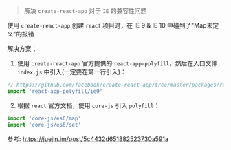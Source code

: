 > 解决 `create-react-app` 对于 `IE` 的兼容性问题

使用 `create-react-app` 创建 `react` 项目时，在 IE 9 & IE 10 中碰到了"Map未定义"的报错

解决方案；
1. 使用 `create-react-app` 官方提供的 `react-app-polyfill`，然后在入口文件 `index.js` 中引入(一定要在第一行引入)：
```js
// https://github.com/facebook/create-react-app/tree/master/packages/react-app-polyfill
import 'react-app-polyfill/ie9'
```

2. 根据 `react` 官方文档，使用 `core-js` 引入 `polyfill`：
```js
import 'core-js/es6/map'
import 'core-js/es6/set'
```

参考: https://juejin.im/post/5c4432d651882523730a591a